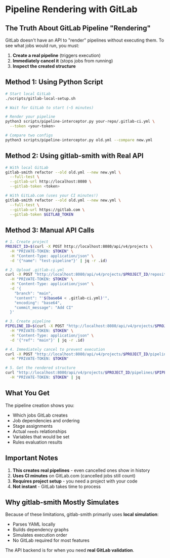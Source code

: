 # Pipeline Rendering with GitLab

## The Truth About GitLab Pipeline "Rendering"

GitLab doesn't have an API to "render" pipelines without executing them. To see what jobs would run, you must:

1. **Create a real pipeline** (triggers execution)
2. **Immediately cancel it** (stops jobs from running)
3. **Inspect the created structure**

## Method 1: Using Python Script

```bash
# Start local GitLab
./scripts/gitlab-local-setup.sh

# Wait for GitLab to start (~5 minutes)

# Render your pipeline
python3 scripts/pipeline-interceptor.py your-repo/.gitlab-ci.yml \
  --token <your-token>

# Compare two configs
python3 scripts/pipeline-interceptor.py old.yml --compare new.yml
```

## Method 2: Using gitlab-smith with Real API

```bash
# With local GitLab
gitlab-smith refactor --old old.yml --new new.yml \
  --full-test \
  --gitlab-url http://localhost:8080 \
  --gitlab-token <token>

# With GitLab.com (uses your CI minutes!)
gitlab-smith refactor --old old.yml --new new.yml \
  --full-test \
  --gitlab-url https://gitlab.com \
  --gitlab-token $GITLAB_TOKEN
```

## Method 3: Manual API Calls

```bash
# 1. Create project
PROJECT_ID=$(curl -X POST http://localhost:8080/api/v4/projects \
  -H "PRIVATE-TOKEN: $TOKEN" \
  -H "Content-Type: application/json" \
  -d '{"name": "test-pipeline"}' | jq -r .id)

# 2. Upload .gitlab-ci.yml
curl -X POST "http://localhost:8080/api/v4/projects/$PROJECT_ID/repository/files/.gitlab-ci.yml" \
  -H "PRIVATE-TOKEN: $TOKEN" \
  -H "Content-Type: application/json" \
  -d '{
    "branch": "main",
    "content": "'$(base64 < .gitlab-ci.yml)'",
    "encoding": "base64",
    "commit_message": "Add CI"
  }'

# 3. Create pipeline
PIPELINE_ID=$(curl -X POST "http://localhost:8080/api/v4/projects/$PROJECT_ID/pipeline" \
  -H "PRIVATE-TOKEN: $TOKEN" \
  -H "Content-Type: application/json" \
  -d '{"ref": "main"}' | jq -r .id)

# 4. Immediately cancel to prevent execution
curl -X POST "http://localhost:8080/api/v4/projects/$PROJECT_ID/pipelines/$PIPELINE_ID/cancel" \
  -H "PRIVATE-TOKEN: $TOKEN"

# 5. Get the rendered structure
curl "http://localhost:8080/api/v4/projects/$PROJECT_ID/pipelines/$PIPELINE_ID/jobs" \
  -H "PRIVATE-TOKEN: $TOKEN" | jq
```

## What You Get

The pipeline creation shows you:
- Which jobs GitLab creates
- Job dependencies and ordering  
- Stage assignments
- Actual `needs` relationships
- Variables that would be set
- Rules evaluation results

## Important Notes

1. **This creates real pipelines** - even cancelled ones show in history
2. **Uses CI minutes** on GitLab.com (cancelled jobs still count)
3. **Requires project setup** - you need a project with your code
4. **Not instant** - GitLab takes time to process

## Why gitlab-smith Mostly Simulates

Because of these limitations, gitlab-smith primarily uses **local simulation**:
- Parses YAML locally
- Builds dependency graphs
- Simulates execution order
- No GitLab required for most features

The API backend is for when you need **real GitLab validation**.